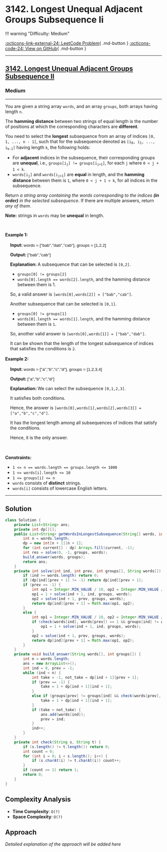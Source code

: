 # 3142. Longest Unequal Adjacent Groups Subsequence Ii

!!! warning "Difficulty: Medium"

[:octicons-link-external-24: LeetCode Problem](https://leetcode.com/problems/longest-unequal-adjacent-groups-subsequence-ii/){ .md-button }
[:octicons-code-24: View on GitHub](https://github.com/RAJ8664/Leetcode/tree/master/3142-longest-unequal-adjacent-groups-subsequence-ii){ .md-button }

---

<h2><a href="https://leetcode.com/problems/longest-unequal-adjacent-groups-subsequence-ii">3142. Longest Unequal Adjacent Groups Subsequence II</a></h2><h3>Medium</h3><hr><p>You are given a string array <code>words</code>, and an array <code>groups</code>, both arrays having length <code>n</code>.</p>

<p>The <strong>hamming distance</strong> between two strings of equal length is the number of positions at which the corresponding characters are <strong>different</strong>.</p>

<p>You need to select the <strong>longest</strong> <span data-keyword="subsequence-array">subsequence</span> from an array of indices <code>[0, 1, ..., n - 1]</code>, such that for the subsequence denoted as <code>[i<sub>0</sub>, i<sub>1</sub>, ..., i<sub>k-1</sub>]</code> having length <code>k</code>, the following holds:</p>

<ul>
	<li>For <strong>adjacent</strong> indices in the subsequence, their corresponding groups are <strong>unequal</strong>, i.e., <code>groups[i<sub>j</sub>] != groups[i<sub>j+1</sub>]</code>, for each <code>j</code> where <code>0 &lt; j + 1 &lt; k</code>.</li>
	<li><code>words[i<sub>j</sub>]</code> and <code>words[i<sub>j+1</sub>]</code> are <strong>equal</strong> in length, and the <strong>hamming distance</strong> between them is <code>1</code>, where <code>0 &lt; j + 1 &lt; k</code>, for all indices in the subsequence.</li>
</ul>

<p>Return <em>a string array containing the words corresponding to the indices <strong>(in order)</strong> in the selected subsequence</em>. If there are multiple answers, return <em>any of them</em>.</p>

<p><strong>Note:</strong> strings in <code>words</code> may be <strong>unequal</strong> in length.</p>

<p>&nbsp;</p>
<p><strong class="example">Example 1:</strong></p>

<div class="example-block" style="border-color: var(--border-tertiary); border-left-width: 2px; color: var(--text-secondary); font-size: .875rem; margin-bottom: 1rem; margin-top: 1rem; overflow: visible; padding-left: 1rem;">
<p><strong>Input: </strong><span class="example-io" style="font-family: Menlo,sans-serif; font-size: 0.85rem;">words = [&quot;bab&quot;,&quot;dab&quot;,&quot;cab&quot;], groups = [1,2,2]</span></p>

<p><strong>Output: </strong><span class="example-io" style="font-family: Menlo,sans-serif; font-size: 0.85rem;">[&quot;bab&quot;,&quot;cab&quot;]</span></p>

<p><strong>Explanation: </strong>A subsequence that can be selected is <code>[0,2]</code>.</p>

<ul>
	<li><code>groups[0] != groups[2]</code></li>
	<li><code>words[0].length == words[2].length</code>, and the hamming distance between them is 1.</li>
</ul>

<p>So, a valid answer is <code>[words[0],words[2]] = [&quot;bab&quot;,&quot;cab&quot;]</code>.</p>

<p>Another subsequence that can be selected is <code>[0,1]</code>.</p>

<ul>
	<li><code>groups[0] != groups[1]</code></li>
	<li><code>words[0].length == words[1].length</code>, and the hamming distance between them is <code>1</code>.</li>
</ul>

<p>So, another valid answer is <code>[words[0],words[1]] = [&quot;bab&quot;,&quot;dab&quot;]</code>.</p>

<p>It can be shown that the length of the longest subsequence of indices that satisfies the conditions is <code>2</code>.</p>
</div>

<p><strong class="example">Example 2:</strong></p>

<div class="example-block" style="border-color: var(--border-tertiary); border-left-width: 2px; color: var(--text-secondary); font-size: .875rem; margin-bottom: 1rem; margin-top: 1rem; overflow: visible; padding-left: 1rem;">
<p><strong>Input: </strong><span class="example-io" style="font-family: Menlo,sans-serif; font-size: 0.85rem;">words = [&quot;a&quot;,&quot;b&quot;,&quot;c&quot;,&quot;d&quot;], groups = [1,2,3,4]</span></p>

<p><strong>Output: </strong><span class="example-io" style="font-family: Menlo,sans-serif; font-size: 0.85rem;">[&quot;a&quot;,&quot;b&quot;,&quot;c&quot;,&quot;d&quot;]</span></p>

<p><strong>Explanation: </strong>We can select the subsequence <code>[0,1,2,3]</code>.</p>

<p>It satisfies both conditions.</p>

<p>Hence, the answer is <code>[words[0],words[1],words[2],words[3]] = [&quot;a&quot;,&quot;b&quot;,&quot;c&quot;,&quot;d&quot;]</code>.</p>

<p>It has the longest length among all subsequences of indices that satisfy the conditions.</p>

<p>Hence, it is the only answer.</p>
</div>

<p>&nbsp;</p>
<p><strong>Constraints:</strong></p>

<ul>
	<li><code>1 &lt;= n == words.length == groups.length &lt;= 1000</code></li>
	<li><code>1 &lt;= words[i].length &lt;= 10</code></li>
	<li><code>1 &lt;= groups[i] &lt;= n</code></li>
	<li><code>words</code> consists of <strong>distinct</strong> strings.</li>
	<li><code>words[i]</code> consists of lowercase English letters.</li>
</ul>


---

## Solution

```java
class Solution {
    private List<String> ans;
    private int dp[][];
    public List<String> getWordsInLongestSubsequence(String[] words, int[] groups) {
        int n = words.length;
        dp = new int[n + 1][n + 1];
        for (int current[] : dp) Arrays.fill(current, -1);
        int res = solve(0, -1, groups, words);
        build_answer(words, groups);
        return ans;
    }
    private int solve(int ind, int prev, int groups[], String words[]) {
        if (ind >= words.length) return 0;
        if (dp[ind][prev + 1] != -1) return dp[ind][prev + 1];
        if (prev == -1) {
            int op1 = Integer.MIN_VALUE / 10, op2 = Integer.MIN_VALUE / 10;
            op1 = 1 + solve(ind + 1, ind, groups, words);
            op2 = solve(ind + 1, prev, groups, words);
            return dp[ind][prev + 1] = Math.max(op1, op2);
        } 
        else {
            int op1 = Integer.MIN_VALUE / 10, op2 = Integer.MIN_VALUE / 10;
            if (check(words[ind], words[prev]) == 1 && groups[ind] != groups[prev]) {
                op1 = 1 + solve(ind + 1, ind, groups, words);
            }
            op2 = solve(ind + 1, prev, groups, words);
            return dp[ind][prev + 1] = Math.max(op1, op2);
        }
    }
    private void build_answer(String words[], int groups[]) {
        int n = words.length;
        ans = new ArrayList<>();
        int ind = 0, prev = -1;
        while (ind < n) {
            int take = -1, not_take = dp[ind + 1][prev + 1];
            if (prev == -1) {
                take = 1 + dp[ind + 1][ind + 1];
            }
            else if (groups[prev] != groups[ind] && check(words[prev], words[ind]) == 1) {
                take = 1 + dp[ind + 1][ind + 1];
            }
            if (take > not_take) {
                ans.add(words[ind]);
                prev = ind;
            }
            ind++;
        }
    }
    private int check(String s, String t) {
        if (s.length() != t.length()) return 0;
        int count = 0;
        for (int i = 0; i < s.length(); i++) {
            if (s.charAt(i) != t.charAt(i)) count++;
        }
        if (count == 1) return 1;
        return 0;
    }
}
```

## Complexity Analysis

- **Time Complexity**: `O(?)`
- **Space Complexity**: `O(?)`

## Approach

*Detailed explanation of the approach will be added here*

